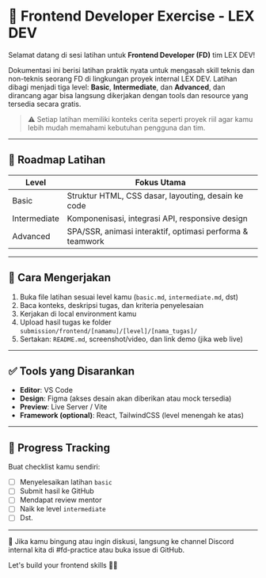 # 🎨 Frontend Developer Exercise - LEX DEV

Selamat datang di sesi latihan untuk **Frontend Developer (FD)** tim LEX DEV!

Dokumentasi ini berisi latihan praktik nyata untuk mengasah skill teknis dan non-teknis seorang FD di lingkungan proyek internal LEX DEV. Latihan dibagi menjadi tiga level: **Basic**, **Intermediate**, dan **Advanced**, dan dirancang agar bisa langsung dikerjakan dengan tools dan resource yang tersedia secara gratis.

> ⚠️ Setiap latihan memiliki konteks cerita seperti proyek riil agar kamu lebih mudah memahami kebutuhan pengguna dan tim.

---

## 🧭 Roadmap Latihan

| Level         | Fokus Utama                                   |
|---------------|-----------------------------------------------|
| Basic         | Struktur HTML, CSS dasar, layouting, desain ke code |
| Intermediate  | Komponenisasi, integrasi API, responsive design |
| Advanced      | SPA/SSR, animasi interaktif, optimasi performa & teamwork |


---

## 📌 Cara Mengerjakan

1. Buka file latihan sesuai level kamu (`basic.md`, `intermediate.md`, dst)
2. Baca konteks, deskripsi tugas, dan kriteria penyelesaian
3. Kerjakan di local environment kamu
4. Upload hasil tugas ke folder `submission/frontend/[namamu]/[level]/[nama_tugas]/`
5. Sertakan: `README.md`, screenshot/video, dan link demo (jika web live)

---

## ✅ Tools yang Disarankan

- **Editor**: VS Code
- **Design**: Figma (akses desain akan diberikan atau mock tersedia)
- **Preview**: Live Server / Vite
- **Framework (optional)**: React, TailwindCSS (level menengah ke atas)

---

## 🧪 Progress Tracking

Buat checklist kamu sendiri:
- [ ] Menyelesaikan latihan `basic`
- [ ] Submit hasil ke GitHub
- [ ] Mendapat review mentor
- [ ] Naik ke level `intermediate`
- [ ] Dst.

---

💬 Jika kamu bingung atau ingin diskusi, langsung ke channel Discord internal kita di #fd-practice atau buka issue di GitHub.

Let's build your frontend skills 💪🔥
